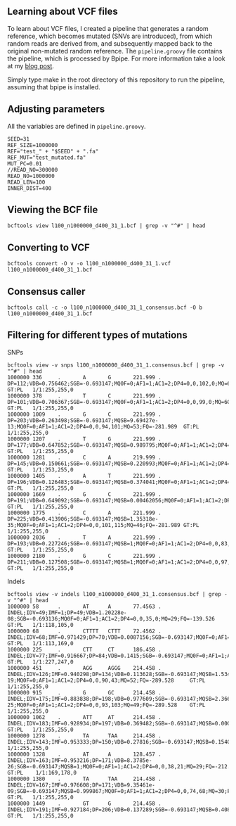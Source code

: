 Learning about VCF files
------------------------

To learn about VCF files, I created a pipeline that generates a random reference, which becomes mutated (SNVs are introduced), from which random reads are derived from, and subsequently mapped back to the original non-mutated random reference. The ```pipeline.groovy``` file contains the pipeline, which is processed by Bpipe. For more information take a look at my [blog post](http://davetang.org/muse/2015/06/04/paired-end-alignment-using-bpipe/).

Simply type make in the root directory of this repository to run the pipeline, assuming that bpipe is installed.

Adjusting parameters
--------------------

All the variables are defined in ```pipeline.groovy```.

```
SEED=31
REF_SIZE=1000000
REF="test_" + "$SEED" + ".fa"
REF_MUT="test_mutated.fa"
MUT_PC=0.01
//READ_NO=300000
READ_NO=1000000
READ_LEN=100
INNER_DIST=400
```

Viewing the BCF file
-------------------

```
bcftools view l100_n1000000_d400_31_1.bcf | grep -v "^#" | head
```

Converting to VCF
-----------------

```
bcftools convert -O v -o l100_n1000000_d400_31_1.vcf l100_n1000000_d400_31_1.bcf
```

Consensus caller
----------------

```
bcftools call -c -o l100_n1000000_d400_31_1_consensus.bcf -O b l100_n1000000_d400_31_1.bcf
```

Filtering for different types of mutations
------------------------------------------

SNPs

```
bcftools view -v snps l100_n1000000_d400_31_1.consensus.bcf | grep -v "^#" | head
1000000 336     .       A       G       221.999 .       DP=112;VDB=0.756462;SGB=-0.693147;MQ0F=0;AF1=1;AC1=2;DP4=0,0,102,0;MQ=60;FQ=-281.989    GT:PL   1/1:255,255,0
1000000 378     .       T       C       221.999 .       DP=101;VDB=0.706367;SGB=-0.693147;MQ0F=0;AF1=1;AC1=2;DP4=0,0,99,0;MQ=60;FQ=-281.989     GT:PL   1/1:255,255,0
1000000 1009    .       G       C       221.999 .       DP=203;VDB=0.263498;SGB=-0.693147;MQSB=9.69427e-13;MQ0F=0;AF1=1;AC1=2;DP4=0,0,94,101;MQ=53;FQ=-281.989  GT:PL   1/1:255,255,0
1000000 1207    .       T       G       221.999 .       DP=177;VDB=0.647852;SGB=-0.693147;MQSB=0.989795;MQ0F=0;AF1=1;AC1=2;DP4=0,0,94,79;MQ=60;FQ=-281.989      GT:PL   1/1:255,255,0
1000000 1281    .       C       A       219.999 .       DP=145;VDB=0.150661;SGB=-0.693147;MQSB=0.220993;MQ0F=0;AF1=1;AC1=2;DP4=0,0,64,79;MQ=48;FQ=-281.989      GT:PL   1/1:253,255,0
1000000 1405    .       A       T       221.999 .       DP=196;VDB=0.126483;SGB=-0.693147;MQSB=0.374041;MQ0F=0;AF1=1;AC1=2;DP4=0,0,104,89;MQ=40;FQ=-281.989     GT:PL   1/1:255,255,0
1000000 1669    .       G       C       221.999 .       DP=191;VDB=0.649092;SGB=-0.693147;MQSB=0.00462056;MQ0F=0;AF1=1;AC1=2;DP4=0,0,108,73;MQ=57;FQ=-281.989   GT:PL   1/1:255,255,0
1000000 1775    .       C       A       221.999 .       DP=225;VDB=0.413906;SGB=-0.693147;MQSB=1.35318e-35;MQ0F=0;AF1=1;AC1=2;DP4=0,0,101,115;MQ=46;FQ=-281.989 GT:PL   1/1:255,255,0
1000000 2036    .       T       A       221.999 .       DP=193;VDB=0.227246;SGB=-0.693147;MQSB=1;MQ0F=0;AF1=1;AC1=2;DP4=0,0,83,98;MQ=60;FQ=-281.989     GT:PL   1/1:255,255,0
1000000 2180    .       G       C       221.999 .       DP=211;VDB=0.127508;SGB=-0.693147;MQSB=1;MQ0F=0;AF1=1;AC1=2;DP4=0,0,97,105;MQ=60;FQ=-281.989    GT:PL   1/1:255,255,0
```

Indels

```
bcftools view -v indels l100_n1000000_d400_31_1.consensus.bcf | grep -v "^#" | head
1000000 58      .       AT      A       77.4563 .       INDEL;IDV=49;IMF=1;DP=49;VDB=1.20228e-08;SGB=-0.693136;MQ0F=0;AF1=1;AC1=2;DP4=0,0,35,0;MQ=29;FQ=-139.526        GT:PL   1/1:118,105,0
1000000 68      .       CTTTT   CTTT    72.4562 .       INDEL;IDV=68;IMF=0.971429;DP=70;VDB=0.0087156;SGB=-0.693147;MQ0F=0;AF1=1;AC1=2;DP4=0,0,56,0;MQ=37;FQ=-203.527   GT:PL   1/1:113,169,0
1000000 225     .       CTT     CT      186.458 .       INDEL;IDV=77;IMF=0.916667;DP=84;VDB=0.1415;SGB=-0.693147;MQ0F=0;AF1=1;AC1=2;DP4=0,0,82,0;MQ=60;FQ=-281.528      GT:PL   1/1:227,247,0
1000000 451     .       AGG     AGGG    214.458 .       INDEL;IDV=126;IMF=0.940298;DP=134;VDB=0.113628;SGB=-0.693147;MQSB=1.53453e-19;MQ0F=0;AF1=1;AC1=2;DP4=0,0,90,43;MQ=52;FQ=-289.528     GT:PL   1/1:255,255,0
1000000 915     .       G       GC      214.458 .       INDEL;IDV=175;IMF=0.883838;DP=198;VDB=0.977609;SGB=-0.693147;MQSB=2.36671e-25;MQ0F=0;AF1=1;AC1=2;DP4=0,0,93,103;MQ=49;FQ=-289.528    GT:PL   1/1:255,255,0
1000000 1062    .       ATT     AT      214.458 .       INDEL;IDV=183;IMF=0.928934;DP=197;VDB=0.369482;SGB=-0.693147;MQSB=0.000483862;MQ0F=0;AF1=1;AC1=2;DP4=0,0,98,94;MQ=56;FQ=-289.528     GT:PL   1/1:255,255,0
1000000 1278    .       TA      TAA     214.458 .       INDEL;IDV=143;IMF=0.953333;DP=150;VDB=0.27816;SGB=-0.693147;MQSB=0.154055;MQ0F=0;AF1=1;AC1=2;DP4=0,0,67,79;MQ=48;FQ=-289.528GT:PL    1/1:255,255,0
1000000 1328    .       AT      A       128.457 .       INDEL;IDV=163;IMF=0.953216;DP=171;VDB=8.3785e-26;SGB=-0.693147;MQSB=1;MQ0F=0;AF1=1;AC1=2;DP4=0,0,38,21;MQ=29;FQ=-212.527    GT:PL    1/1:169,178,0
1000000 1380    .       TA      TAA     214.458 .       INDEL;IDV=167;IMF=0.976608;DP=171;VDB=9.35461e-09;SGB=-0.693147;MQSB=0.999867;MQ0F=0;AF1=1;AC1=2;DP4=0,0,74,68;MQ=30;FQ=-289.528     GT:PL   1/1:255,255,0
1000000 1449    .       GT      G       214.458 .       INDEL;IDV=191;IMF=0.927184;DP=206;VDB=0.137289;SGB=-0.693147;MQSB=0.408104;MQ0F=0;AF1=1;AC1=2;DP4=0,0,92,100;MQ=48;FQ=-289.528       GT:PL   1/1:255,255,0
```
